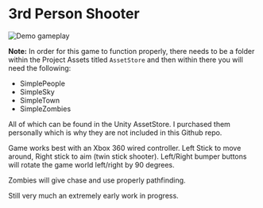 # 3rd Person Shooter

![Demo gameplay](demo_gameplay.gif)

**Note:** In order for this game to function properly, there needs to be a folder within the Project Assets titled `AssetStore` and then within there you will need the following:

 - SimplePeople
 - SimpleSky
 - SimpleTown
 - SimpleZombies

All of which can be found in the Unity AssetStore.  I purchased them personally which is why they are not included in this Github repo.

Game works best with an Xbox 360 wired controller.  Left Stick to move around, Right stick to aim (twin stick shooter).  Left/Right bumper buttons will rotate the game world left/right by 90 degrees.

Zombies will give chase and use properly pathfinding.

Still very much an extremely early work in progress.
